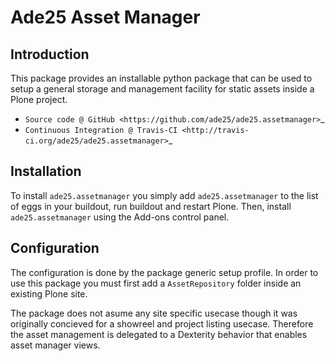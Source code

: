 # Ade25 Asset Manager

## Introduction

This package provides an installable python package that can be used to setup
a general storage and management facility for static assets inside a
Plone project.

* `Source code @ GitHub <https://github.com/ade25/ade25.assetmanager>`_
* `Continuous Integration @ Travis-CI <http://travis-ci.org/ade25/ade25.assetmanager>`_


## Installation

To install `ade25.assetmanager` you simply add ``ade25.assetmanager``
to the list of eggs in your buildout, run buildout and restart Plone.
Then, install `ade25.assetmanager` using the Add-ons control panel.


## Configuration

The configuration is done by the package generic setup profile. In order to use this package you must first add a `AssetRepository` folder inside an
existing Plone site.

The package does not asume any site specific usecase though it was originally concieved for a showreel and project listing usecase. Therefore the asset management is delegated to a Dexterity behavior that enables asset manager views.